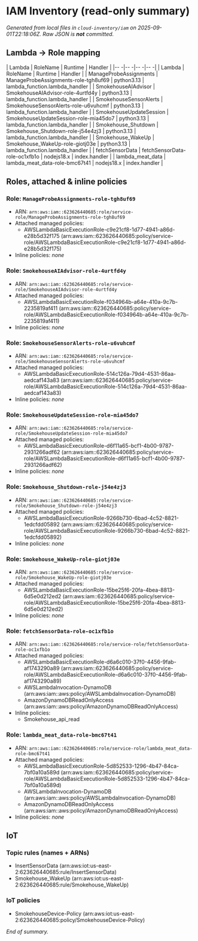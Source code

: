 # IAM Inventory (read-only summary)

_Generated from local files in `cloud-inventory/iam` on 2025-09-01T22:18:06Z. Raw JSON is **not** committed._

## Lambda → Role mapping

| Lambda                         | RoleName                                 | Runtime      | Handler                        |
|--                             -|--                                       -|--           -|--                             -|
| Lambda                         | RoleName                                 | Runtime      | Handler                        |
| ManageProbeAssignments         | ManageProbeAssignments-role-tgh8uf69     | python3.13   | lambda_function.lambda_handler |
| SmokehouseAIAdvisor            | SmokehouseAIAdvisor-role-4urtfd4y        | python3.13   | lambda_function.lambda_handler |
| SmokehouseSensorAlerts         | SmokehouseSensorAlerts-role-u6vuhcmf     | python3.13   | lambda_function.lambda_handler |
| SmokehouseUpdateSession        | SmokehouseUpdateSession-role-mia45do7    | python3.13   | lambda_function.lambda_handler |
| Smokehouse_Shutdown            | Smokehouse_Shutdown-role-j54e4zj3        | python3.13   | lambda_function.lambda_handler |
| Smokehouse_WakeUp              | Smokehouse_WakeUp-role-giotj03e          | python3.13   | lambda_function.lambda_handler |
| fetchSensorData                | fetchSensorData-role-oc1xfb1o            | nodejs18.x   | index.handler                  |
| lambda_meat_data               | lambda_meat_data-role-bmc67t41           | nodejs18.x   | index.handler                  |

## Roles, attached & inline policies

### Role: `ManageProbeAssignments-role-tgh8uf69`

- ARN: `arn:aws:iam::623626440685:role/service-role/ManageProbeAssignments-role-tgh8uf69`
- Attached managed policies:
  - AWSLambdaBasicExecutionRole-c9e21cf8-1d77-4941-a86d-e28b5d32f175 (arn:aws:iam::623626440685:policy/service-role/AWSLambdaBasicExecutionRole-c9e21cf8-1d77-4941-a86d-e28b5d32f175)
- Inline policies: _none_

### Role: `SmokehouseAIAdvisor-role-4urtfd4y`

- ARN: `arn:aws:iam::623626440685:role/service-role/SmokehouseAIAdvisor-role-4urtfd4y`
- Attached managed policies:
  - AWSLambdaBasicExecutionRole-f034964b-a64e-410a-9c7b-2235819af411 (arn:aws:iam::623626440685:policy/service-role/AWSLambdaBasicExecutionRole-f034964b-a64e-410a-9c7b-2235819af411)
- Inline policies: _none_

### Role: `SmokehouseSensorAlerts-role-u6vuhcmf`

- ARN: `arn:aws:iam::623626440685:role/service-role/SmokehouseSensorAlerts-role-u6vuhcmf`
- Attached managed policies:
  - AWSLambdaBasicExecutionRole-514c126a-79d4-4531-86aa-aedcaf143a83 (arn:aws:iam::623626440685:policy/service-role/AWSLambdaBasicExecutionRole-514c126a-79d4-4531-86aa-aedcaf143a83)
- Inline policies: _none_

### Role: `SmokehouseUpdateSession-role-mia45do7`

- ARN: `arn:aws:iam::623626440685:role/service-role/SmokehouseUpdateSession-role-mia45do7`
- Attached managed policies:
  - AWSLambdaBasicExecutionRole-d6f11a65-bcf1-4b00-9787-2931266adf62 (arn:aws:iam::623626440685:policy/service-role/AWSLambdaBasicExecutionRole-d6f11a65-bcf1-4b00-9787-2931266adf62)
- Inline policies: _none_

### Role: `Smokehouse_Shutdown-role-j54e4zj3`

- ARN: `arn:aws:iam::623626440685:role/service-role/Smokehouse_Shutdown-role-j54e4zj3`
- Attached managed policies:
  - AWSLambdaBasicExecutionRole-9266b730-6bad-4c52-8821-1edcfdd05892 (arn:aws:iam::623626440685:policy/service-role/AWSLambdaBasicExecutionRole-9266b730-6bad-4c52-8821-1edcfdd05892)
- Inline policies: _none_

### Role: `Smokehouse_WakeUp-role-giotj03e`

- ARN: `arn:aws:iam::623626440685:role/service-role/Smokehouse_WakeUp-role-giotj03e`
- Attached managed policies:
  - AWSLambdaBasicExecutionRole-15be25f6-20fa-4bea-8813-6d5e0d212ed2 (arn:aws:iam::623626440685:policy/service-role/AWSLambdaBasicExecutionRole-15be25f6-20fa-4bea-8813-6d5e0d212ed2)
- Inline policies: _none_

### Role: `fetchSensorData-role-oc1xfb1o`

- ARN: `arn:aws:iam::623626440685:role/service-role/fetchSensorData-role-oc1xfb1o`
- Attached managed policies:
  - AWSLambdaBasicExecutionRole-d6a6c010-37f0-4456-9fab-af1743290a89 (arn:aws:iam::623626440685:policy/service-role/AWSLambdaBasicExecutionRole-d6a6c010-37f0-4456-9fab-af1743290a89)
  - AWSLambdaInvocation-DynamoDB (arn:aws:iam::aws:policy/AWSLambdaInvocation-DynamoDB)
  - AmazonDynamoDBReadOnlyAccess (arn:aws:iam::aws:policy/AmazonDynamoDBReadOnlyAccess)
- Inline policies:
  - Smokehouse_api_read

### Role: `lambda_meat_data-role-bmc67t41`

- ARN: `arn:aws:iam::623626440685:role/service-role/lambda_meat_data-role-bmc67t41`
- Attached managed policies:
  - AWSLambdaBasicExecutionRole-5d852533-1296-4b47-84ca-7bf0a10a589d (arn:aws:iam::623626440685:policy/service-role/AWSLambdaBasicExecutionRole-5d852533-1296-4b47-84ca-7bf0a10a589d)
  - AWSLambdaInvocation-DynamoDB (arn:aws:iam::aws:policy/AWSLambdaInvocation-DynamoDB)
  - AmazonDynamoDBReadOnlyAccess (arn:aws:iam::aws:policy/AmazonDynamoDBReadOnlyAccess)
- Inline policies: _none_

## IoT

### Topic rules (names + ARNs)
- InsertSensorData (arn:aws:iot:us-east-2:623626440685:rule/InsertSensorData)
- Smokehouse_WakeUp (arn:aws:iot:us-east-2:623626440685:rule/Smokehouse_WakeUp)

### IoT policies
  - SmokehouseDevice-Policy (arn:aws:iot:us-east-2:623626440685:policy/SmokehouseDevice-Policy)

_End of summary._
